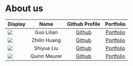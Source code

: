 # About us

Display | Name | Github Profile | Portfolio 
--------|:----:|:--------------:|:---------:
![](https://cf.geekdo-images.com/camo/78ef6a2e6d084e5ce9391890265a651461db05a7/687474703a2f2f72733231322e70627372632e636f6d2f616c62756d732f636339342f56616d70697265737345636c697073652f486f776c732532304d6f76696e67253230436173746c652f43616c63696665722e6a70677e63323030) | Guo Lilian | [Github](https://github.com/) | [Portfolio](docs/team/guolilian.md)
![](https://via.placeholder.com/100.png?text=Photo) | Zhilin Huang | [Github](https://github.com/Zhilin-Huang) | [Portfolio](team/zhilin-huang.md)
![](https://via.placeholder.com/100.png?text=Photo) | Shiyue Liu | [Github](https://github.com/) | [Portfolio](docs/team/johndoe.md)
![](https://via.placeholder.com/100.png?text=Photo) | Quinn Meurer | [Github](https://github.com/quinnyyy) | [Portfolio](docs/team/johndoe.md)
